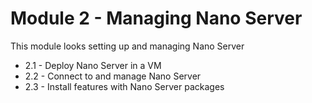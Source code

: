 # Module 2 - Managing Nano Server

This module looks setting up and managing Nano Server


- 2.1 - Deploy Nano Server in a VM
- 2.2 - Connect to and manage Nano Server
- 2.3 - Install features with Nano Server packages



